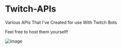 # Twitch-APIs
Various APIs That I've Created for use With Twitch Bots

Feel free to host them yourself!

![image](https://cdn.7tv.app/emote/6522194563a936c5461440c4/4x.webp)
